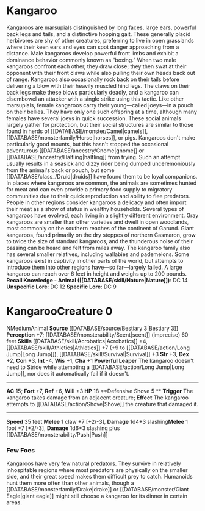﻿---
ac: '15'
alignment: N
all_resistance: null
burrow_speed: null
charisma: '+1'
climb_speed: null
constitution: '+3'
creature_ability:
- Defensive Shove
- Powerful Leaper
creature_family: null
description: "Kangaroos are marsupials distinguished by long faces, large ears, powerful\
  \ back legs and tails, and a distinctive hopping gait. These generally placid herbivores\
  \ are shy of other creatures, preferring to live in open grasslands where their\
  \ keen ears and eyes can spot danger approaching from a distance.<br/><br/> Male\
  \ kangaroos develop powerful front limbs and exhibit a dominance behavior commonly\
  \ known as \u201Cboxing.\u201D When two male kangaroos confront each other, they\
  \ draw close; they then swat at their opponent with their front claws while also\
  \ pulling their own heads back out of range. Kangaroos also occasionally rock back\
  \ on their tails before delivering a blow with their heavily muscled hind legs.\
  \ The claws on their back legs make these blows particularly deadly, and a kangaroo\
  \ can disembowel an attacker with a single strike using this tactic.<br/><br/> Like\
  \ other marsupials, female kangaroos carry their young\u2014called joeys\u2014in\
  \ a pouch on their bellies. They have only one such offspring at a time, although\
  \ many females have several joeys in quick succession. These social animals largely\
  \ gather for protection, but their social structures are similar to those found\
  \ in herds of [[DATABASE/monster/Camel|camels]] , [[DATABASE/monsterfamily/Horse|horses]]\
  \ , or pigs.<br/><br/> Kangaroos don't make particularly good mounts, but this hasn't\
  \ stopped the occasional adventurous [[DATABASE/ancestry/Gnome|gnome]] or [[DATABASE/ancestry/Halfling|halfling]]\
  \ from trying. Such an attempt usually results in a seasick and dizzy rider being\
  \ dumped unceremoniously from the animal's back or pouch, but some [[DATABASE/class_/Druid|druids]]\
  \ have found them to be loyal companions.<br/><br/> In places where kangaroos are\
  \ common, the animals are sometimes hunted for meat and can even provide a primary\
  \ food supply to migratory communities due to their quick reproduction and ability\
  \ to flee predators. People in other regions consider kangaroos a delicacy and often\
  \ import their meat as a show of status in wealthy households.<br/><br/> Several\
  \ types of kangaroos have evolved, each living in a slightly different environment.\
  \ Gray kangaroos are smaller than other varieties and dwell in open woodlands, most\
  \ commonly on the southern reaches of the continent of Garund. Giant kangaroos,\
  \ found primarily on the dry steppes of northern Casmaron, grow to twice the size\
  \ of standard kangaroos, and the thunderous noise of their passing can be heard\
  \ and felt from miles away. The kangaroo family also has several smaller relatives,\
  \ including wallabies and pademelons. Some kangaroos exist in captivity in other\
  \ parts of the world, but attempts to introduce them into other regions have\u2014\
  so far\u2014largely failed.<br/><br/> A large kangaroo can reach over 6 feet in\
  \ height and weighs up to 200 pounds.<br/><br/><b><u>Recall Knowledge - Animal</u>\
  \ ( [[DATABASE/skill/Nature|Nature]] )</b>: DC 14<br/><b><u>Unspecific Lore</u></b>:\
  \ DC 12<br/><b><u>Specific Lore</u></b>: DC 9"
dexterity: '+2'
element: null
fly_speed: null
fortitude: '+7'
hardness: null
hp: '18'
id: '1205'
immunity: null
intelligence: '-4'
land_speed: '35'
language: null
level: '0'
max_speed: '35'
name: Kangaroo
perception: '+7'
rarity: Common
reflex: '+6'
resistance: null
rus_type_level: null
school: null
sense:
- '[[DATABASE/monsterability/Scent|scent]] (imprecise) 60 feet'
size: Medium
skill:
- '[[DATABASE/skill/Acrobatics|Acrobatics]] +4'
- '[[DATABASE/skill/Athletics|Athletics]] +7'
- '[[DATABASE/skill/Survival|Survival]] +3'
source: '[[DATABASE/source/Bestiary 3|Bestiary 3]]'
speed:
- 35 feet
spell: null
strength: '+3'
strength_req: '3'
strongest_save:
- Fortitude
swim_speed: null
trait:
- '[[DATABASE/trait/Animal|Animal]]'
type: Creature
vision: null
weakest_save:
- Will
weakness: null
will: '+3'
wisdom: '+1'

---
# Kangaroo

Kangaroos are marsupials distinguished by long faces, large ears, powerful back legs and tails, and a distinctive hopping gait. These generally placid herbivores are shy of other creatures, preferring to live in open grasslands where their keen ears and eyes can spot danger approaching from a distance.
 Male kangaroos develop powerful front limbs and exhibit a dominance behavior commonly known as “boxing.” When two male kangaroos confront each other, they draw close; they then swat at their opponent with their front claws while also pulling their own heads back out of range. Kangaroos also occasionally rock back on their tails before delivering a blow with their heavily muscled hind legs. The claws on their back legs make these blows particularly deadly, and a kangaroo can disembowel an attacker with a single strike using this tactic.
 Like other marsupials, female kangaroos carry their young—called joeys—in a pouch on their bellies. They have only one such offspring at a time, although many females have several joeys in quick succession. These social animals largely gather for protection, but their social structures are similar to those found in herds of [[DATABASE/monster/Camel|camels]], [[DATABASE/monsterfamily/Horse|horses]], or pigs.
 Kangaroos don't make particularly good mounts, but this hasn't stopped the occasional adventurous [[DATABASE/ancestry/Gnome|gnome]] or [[DATABASE/ancestry/Halfling|halfling]] from trying. Such an attempt usually results in a seasick and dizzy rider being dumped unceremoniously from the animal's back or pouch, but some [[DATABASE/class_/Druid|druids]] have found them to be loyal companions.
 In places where kangaroos are common, the animals are sometimes hunted for meat and can even provide a primary food supply to migratory communities due to their quick reproduction and ability to flee predators. People in other regions consider kangaroos a delicacy and often import their meat as a show of status in wealthy households.
 Several types of kangaroos have evolved, each living in a slightly different environment. Gray kangaroos are smaller than other varieties and dwell in open woodlands, most commonly on the southern reaches of the continent of Garund. Giant kangaroos, found primarily on the dry steppes of northern Casmaron, grow to twice the size of standard kangaroos, and the thunderous noise of their passing can be heard and felt from miles away. The kangaroo family also has several smaller relatives, including wallabies and pademelons. Some kangaroos exist in captivity in other parts of the world, but attempts to introduce them into other regions have—so far—largely failed.
 A large kangaroo can reach over 6 feet in height and weighs up to 200 pounds.
**Recall Knowledge - Animal ([[DATABASE/skill/Nature|Nature]])**: DC 14
**Unspecific Lore**: DC 12
**Specific Lore**: DC 9

# Kangaroo<span class="item-type">Creature 0</span>

<span class="trait-alignment item-trait">N</span><span class="trait-size item-trait">Medium</span><span class="item-trait">Animal</span>
**Source** [[DATABASE/source/Bestiary 3|Bestiary 3]]
**Perception** +7; [[DATABASE/monsterability/Scent|scent]] (imprecise) 60 feet
**Skills** [[DATABASE/skill/Acrobatics|Acrobatics]] +4, [[DATABASE/skill/Athletics|Athletics]] +7 (+9 to [[DATABASE/action/Long Jump|Long Jump]]), [[DATABASE/skill/Survival|Survival]] +3
**Str** +3, **Dex** +2, **Con** +3, **Int** -4, **Wis** +1, **Cha** +1
**Powerful Leaper** The kangaroo doesn't need to Stride while attempting a [[DATABASE/action/Long Jump|Long Jump]], nor does it automatically fail if it doesn't.

---
**AC** 15; **Fort** +7, **Ref** +6, **Will** +3
**HP** 18
<span class="in-box-ability">**Defensive Shove <span class="action-icon">5</span> ** **Trigger** The kangaroo takes damage from an adjacent creature; **Effect** The kangaroo attempts to [[DATABASE/action/Shove|Shove]] the creature that damaged it.</span>

---
**Speed** 35 feet
<span class="in-box-ability">**Melee** <span class="action-icon">1</span> claw +7 [+2/-3], **Damage** 1d4+3 slashing</span><span class="in-box-ability">**Melee** <span class="action-icon">1</span> foot +7 [+2/-3], **Damage** 1d6+3 slashing plus [[DATABASE/monsterability/Push|Push]]</span>

###  Few Foes

Kangaroos have very few natural predators. They survive in relatively inhospitable regions where most predators are physically on the smaller side, and their great speed makes them difficult prey to catch. Humanoids hunt them more often than other animals, though a [[DATABASE/monsterfamily/Drake|drake]] or [[DATABASE/monster/Giant Eagle|giant eagle]] might still choose a kangaroo for its dinner in certain areas.